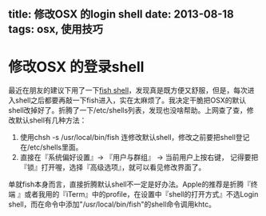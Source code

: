 title: 修改OSX 的login shell
date: 2013-08-18
tags: osx, 使用技巧
---

# 修改OSX 的登录shell
最近在朋友的建议下用了一下[fish shell](http://fishshell.com/)，发现真是既方便又舒服，但是，每次进入shell之后都要再敲一下fish进入，实在太麻烦了。我决定干脆把OSX的默认shell改掉好了。折腾了一下/etc/shells列表，发现也没啥帮助。上网查了查，修改默认shell有几种方法：
1. 使用chsh -s /usr/local/bin/fish 连修改默认shell，修改之前要把shell登记在/etc/shells里面。
2. 直接在『系统偏好设置』-> 『用户与群组』 -> 当前用户上按右键， 记得要把『锁』打开喔，选择『高级选项』，就可以看见修改界面了。

单就fish本身而言，直接折腾默认shell不一定是好办法。Apple的推荐是折腾『终端 』或者我用的『iTerm』中的profile，在设置中『shell的打开方式』不选Login shell，而在命令中添加"/usr/local/bin/fish"的shell命令调用khtc。